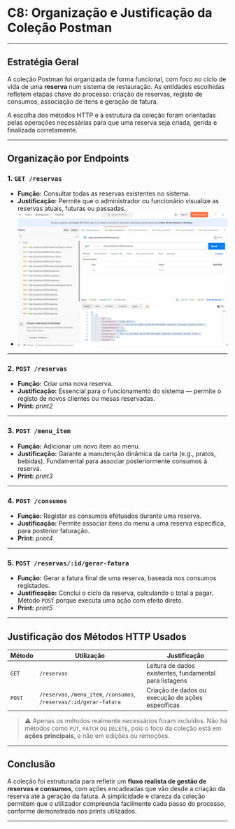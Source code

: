 # C8: Organização e Justificação da Coleção Postman

---

## Estratégia Geral

A coleção Postman foi organizada de forma funcional, com foco no ciclo de vida de uma **reserva** num sistema de restauração. As entidades escolhidas refletem etapas chave do processo: criação de reservas, registo de consumos, associação de itens e geração de fatura.

A escolha dos métodos HTTP e a estrutura da coleção foram orientadas pelas operações necessárias para que uma reserva seja criada, gerida e finalizada corretamente.

---

## Organização por Endpoints

### 1. `GET /reservas`
- **Função:** Consultar todas as reservas existentes no sistema.
- **Justificação:** Permite que o administrador ou funcionário visualize as reservas atuais, futuras ou passadas.
- ![print1](../P/images/print1.PNG)

---

### 2. `POST /reservas`
- **Função:** Criar uma nova reserva.
- **Justificação:** Essencial para o funcionamento do sistema — permite o registo de novos clientes ou mesas reservadas.
- **Print:**  *print2*

---

### 3. `POST /menu_item`
- **Função:** Adicionar um novo item ao menu.
- **Justificação:** Garante a manutenção dinâmica da carta (e.g., pratos, bebidas). Fundamental para associar posteriormente consumos à reserva.
- **Print:**  *print3*

---

### 4. `POST /consumos`
- **Função:** Registar os consumos efetuados durante uma reserva.
- **Justificação:** Permite associar itens do menu a uma reserva específica, para posterior faturação.
- **Print:**  *print4*

---

### 5. `POST /reservas/:id/gerar-fatura`
- **Função:** Gerar a fatura final de uma reserva, baseada nos consumos registados.
- **Justificação:** Conclui o ciclo da reserva, calculando o total a pagar. Método `POST` porque executa uma ação com efeito direto.
- **Print:**  *print5*

---

## Justificação dos Métodos HTTP Usados

| Método | Utilização                  | Justificação                                                    |
|--------|-----------------------------|-----------------------------------------------------------------|
| `GET`  | `/reservas`                 | Leitura de dados existentes, fundamental para listagens        |
| `POST` | `/reservas`, `/menu_item`, `/consumos`, `/reservas/:id/gerar-fatura` | Criação de dados ou execução de ações específicas |

> ⚠️ Apenas os métodos realmente necessários foram incluídos. Não há métodos como `PUT`, `PATCH` ou `DELETE`, pois o foco da coleção está em **ações principais**, e não em edições ou remoções.

---

## Conclusão

A coleção foi estruturada para refletir um **fluxo realista de gestão de reservas e consumos**, com ações encadeadas que vão desde a criação da reserva até à geração da fatura. A simplicidade e clareza da coleção permitem que o utilizador compreenda facilmente cada passo do processo, conforme demonstrado nos prints utilizados.

---
